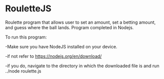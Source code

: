 # RouletteJS
Roulette program that allows user to set an amount, set a betting amount, and guess where the ball lands. Program completed in Nodejs.

To run this program: 
  
  -Make sure you have NodeJS installed on your device.
  
  -if not refer to https://nodejs.org/en/download/
  
  -if you do, navigate to the directory in which the downloaded file is and run ../node roulette.js
